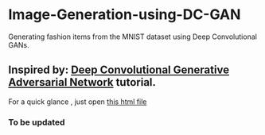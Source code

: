 # Image-Generation-using-DC-GAN
Generating fashion items from the MNIST dataset using Deep Convolutional GANs.

Inspired by: [Deep Convolutional Generative Adversarial Network](https://www.tensorflow.org/tutorials/generative/dcgan) tutorial.
---
For a quick glance , just open [this html file](DCGAN_(MNIST_GEN).html)
### To be updated
